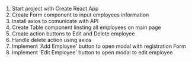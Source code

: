 

1. Start project with Create React App
2. Create Form component to input employees information
3. Install axios to comunicate with API
4. Create Table component linsting all employees on main page
5. Create action buttons to Edit and Delete employee
6. Handle delete action using axios
7. Implement 'Add Employee' button to open modal with registration Form
8. Implement 'Edit Employee' button to open modal to edit employee
